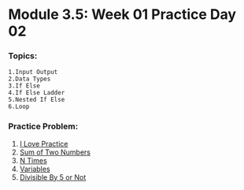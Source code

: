 # Module 3.5: Week 01 Practice Day 02

### Topics:
    1.Input Output
    2.Data Types
    3.If Else
    4.If Else Ladder
    5.Nested If Else
    6.Loop

### Practice Problem:
1. [I Love Practice](https://github.com/imsay3m/cs-fundamentals-with-phitron-2023/blob/main/semester-1/introduction-to-c-programming/week-1/module-3.5/i-love-practice.c)
2. [Sum of Two Numbers](https://github.com/imsay3m/cs-fundamentals-with-phitron-2023/blob/main/semester-1/introduction-to-c-programming/week-1/module-3.5/sum-of-two-numbers.c)
3. [N Times](https://github.com/imsay3m/cs-fundamentals-with-phitron-2023/blob/main/semester-1/introduction-to-c-programming/week-1/module-3.5/n-times.c)
4. [Variables](https://github.com/imsay3m/cs-fundamentals-with-phitron-2023/blob/main/semester-1/introduction-to-c-programming/week-1/module-3.5/variables.c)
5. [Divisible By 5 or Not](https://github.com/imsay3m/cs-fundamentals-with-phitron-2023/blob/main/semester-1/introduction-to-c-programming/week-1/module-3.5/divisible-by-5-or-not.c)
